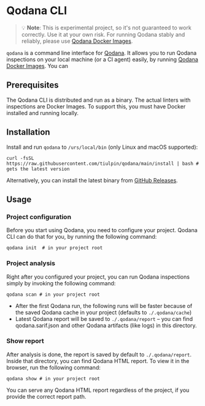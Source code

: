 # Qodana CLI

> 💡 **Note**: This is experimental project, so it's not guaranteed to work correctly.
> Use it at your own risk. For running Qodana stably and reliably, please use [Qodana Docker Images](https://www.jetbrains.com/help/qodana/docker-images.html).

`qodana` is a command line interface for [Qodana](https://jetbrains.com/qodana). 
It allows you to run Qodana inspections on your local machine (or a CI agent) easily, by running [Qodana Docker Images](https://www.jetbrains.com/help/qodana/docker-images.html). You can 

## Prerequisites

The Qodana CLI is distributed and run as a binary. The actual linters with inspections are Docker Images. 
To support this, you must have Docker installed and running locally.

## Installation

Install and run `qodana` to `/urs/local/bin` (only Linux and macOS supported):

```shell
curl -fsSL https://raw.githubusercontent.com/tiulpin/qodana/main/install | bash # gets the latest version
```

Alternatively, you can install the latest binary from [GitHub Releases](https://github.com/tiulpin/qodana/releases/latest).

## Usage

### Project configuration

Before you start using Qodana, you need to configure your project. 
Qodana CLI can do that for you, by running the following command:

```shell
qodana init  # in your project root
```

### Project analysis

Right after you configured your project, you can run Qodana inspections simply by invoking the following command:

```shell
qodana scan # in your project root
```

- After the first Qodana run, the following runs will be faster because of the saved Qodana cache in your project (defaults to `./.qodana/cache`)
- Latest Qodana report will be saved to `./.qodana/report` – you can find qodana.sarif.json and other Qodana artifacts (like logs) in this directory.

### Show report

After analysis is done, the report is saved by default to `./.qodana/report`. Inside that directory, you can find Qodana HTML report.
To view it in the browser, run the following command:

```shell
qodana show # in your project root
```

You can serve any Qodana HTML report regardless of the project, if you provide the correct report path.

